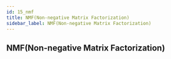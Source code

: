 ```yaml
---
id: 15_nmf
title: NMF(Non-negative Matrix Factorization)
sidebar_label: NMF(Non-negative Matrix Factorization)
---
```


## NMF(Non-negative Matrix Factorization)
